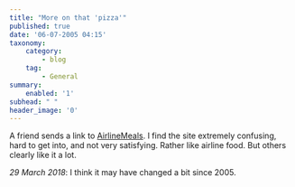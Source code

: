```yaml
---
title: "More on that 'pizza'"
published: true
date: '06-07-2005 04:15'
taxonomy:
    category:
        - blog
    tag:
        - General
summary:
    enabled: '1'
subhead: " "
header_image: '0'
--- 
```


A friend sends a link to [AirlineMeals](http://airlinemeals.net). I find the site extremely confusing, hard to get into, and not very satisfying. Rather like airline food. But others clearly like it a lot.

*29 March 2018*: I think it may have changed a bit since 2005. 
